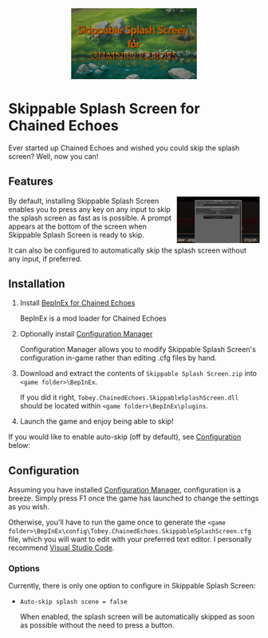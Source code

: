 <center><img src="assets/hero.png" width=50% /></center>

# Skippable Splash Screen for Chained Echoes

Ever started up Chained Echoes and wished you could skip the splash screen? Well, now you can!

## Features

<img src="assets/config.png" width=33% align="right"/>

By default, installing Skippable Splash Screen enables you to press any key on any input to skip the splash screen as fast as is possible. A prompt appears at the bottom of the screen when Skippable Splash Screen is ready to skip.

It can also be configured to automatically skip the splash screen without any input, if preferred.

## Installation

1. Install [BepInEx for Chained Echoes](https://github.com/toebeann/BepInEx.ChainedEchoes)

    BepInEx is a mod loader for Chained Echoes

2. Optionally install [Configuration Manager](https://github.com/BepInEx/BepInEx.ConfigurationManager)

    Configuration Manager allows you to modify Skippable Splash Screen's configuration in-game rather than editing .cfg files by hand.

3. Download and extract the contents of `Skippable Splash Screen.zip` into `<game folder>\BepInEx`.

    If you did it right, `Tobey.ChainedEchoes.SkippableSplashScreen.dll` should be located within `<game folder>\BepInEx\plugins`.

4. Launch the game and enjoy being able to skip!

If you would like to enable auto-skip (off by default), see [Configuration](#configuration) below:

## Configuration

Assuming you have installed [Configuration Manager](https://github.com/BepInEx/BepInEx.ConfigurationManager), configuration is a breeze. Simply press F1 once the game has launched to change the settings as you wish.

Otherwise, you'll have to run the game once to generate the `<game folder>\BepInEx\config\Tobey.ChainedEchoes.SkippableSplashScreen.cfg` file, which you will want to edit with your preferred text editor. I personally recommend [Visual Studio Code](https://code.visualstudio.com/).

### Options

Currently, there is only one option to configure in Skippable Splash Screen:

- `Auto-skip splash scene = false`
  
  When enabled, the splash screen will be automatically skipped as soon as possible without the need to press a button.
